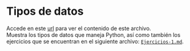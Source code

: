 # Tipos de datos

Accede en este [url](https://colab.research.google.com/drive/1bAZBuJw2IWVNq4tsC8t6KTkNUl6C2vmL?usp=sharing) para ver el contenido de este archivo.\
Muestra los tipos de datos que maneja Python, así como también los ejercicios que se encuentran en el siguiente archivo: [`Ejercicios-1.md`](./Ejercicios-1.md).
